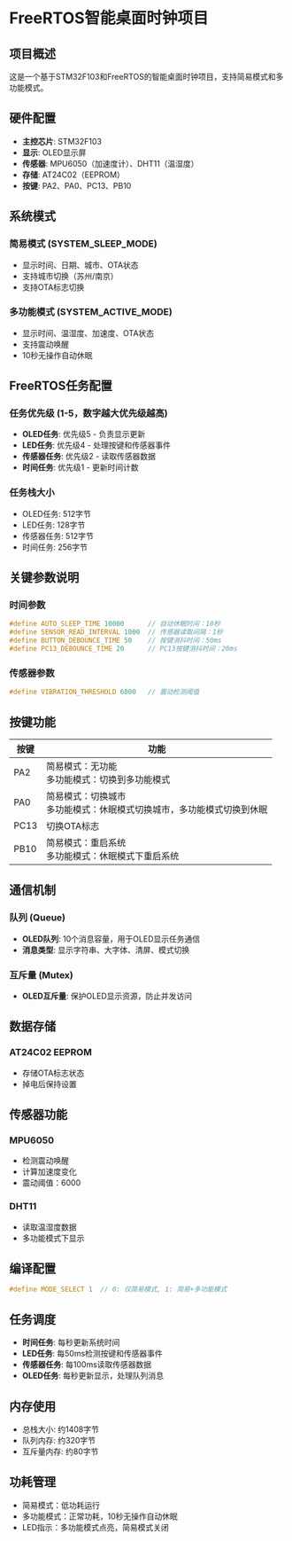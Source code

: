 # FreeRTOS智能桌面时钟项目

## 项目概述

这是一个基于STM32F103和FreeRTOS的智能桌面时钟项目，支持简易模式和多功能模式。

## 硬件配置

- **主控芯片**: STM32F103
- **显示**: OLED显示屏
- **传感器**: MPU6050（加速度计）、DHT11（温湿度）
- **存储**: AT24C02（EEPROM）
- **按键**: PA2、PA0、PC13、PB10

## 系统模式

### 简易模式 (SYSTEM_SLEEP_MODE)
- 显示时间、日期、城市、OTA状态
- 支持城市切换（苏州/南京）
- 支持OTA标志切换

### 多功能模式 (SYSTEM_ACTIVE_MODE)
- 显示时间、温湿度、加速度、OTA状态
- 支持震动唤醒
- 10秒无操作自动休眠

## FreeRTOS任务配置

### 任务优先级 (1-5，数字越大优先级越高)
- **OLED任务**: 优先级5 - 负责显示更新
- **LED任务**: 优先级4 - 处理按键和传感器事件
- **传感器任务**: 优先级2 - 读取传感器数据
- **时间任务**: 优先级1 - 更新时间计数

### 任务栈大小
- OLED任务: 512字节
- LED任务: 128字节
- 传感器任务: 512字节
- 时间任务: 256字节

## 关键参数说明

### 时间参数
```c
#define AUTO_SLEEP_TIME 10000      // 自动休眠时间：10秒
#define SENSOR_READ_INTERVAL 1000  // 传感器读取间隔：1秒
#define BUTTON_DEBOUNCE_TIME 50    // 按键消抖时间：50ms
#define PC13_DEBOUNCE_TIME 20      // PC13按键消抖时间：20ms
```

### 传感器参数
```c
#define VIBRATION_THRESHOLD 6000   // 震动检测阈值
```

## 按键功能

| 按键 | 功能 |
|------|------|
| PA2 | 简易模式：无功能<br>多功能模式：切换到多功能模式 |
| PA0 | 简易模式：切换城市<br>多功能模式：休眠模式切换城市，多功能模式切换到休眠 |
| PC13 | 切换OTA标志 |
| PB10 | 简易模式：重启系统<br>多功能模式：休眠模式下重启系统 |

## 通信机制

### 队列 (Queue)
- **OLED队列**: 10个消息容量，用于OLED显示任务通信
- **消息类型**: 显示字符串、大字体、清屏、模式切换

### 互斥量 (Mutex)
- **OLED互斥量**: 保护OLED显示资源，防止并发访问

## 数据存储

### AT24C02 EEPROM
- 存储OTA标志状态
- 掉电后保持设置

## 传感器功能

### MPU6050
- 检测震动唤醒
- 计算加速度变化
- 震动阈值：6000

### DHT11
- 读取温湿度数据
- 多功能模式下显示

## 编译配置

```c
#define MODE_SELECT 1  // 0: 仅简易模式, 1: 简易+多功能模式
```

## 任务调度

- **时间任务**: 每秒更新系统时间
- **LED任务**: 每50ms检测按键和传感器事件
- **传感器任务**: 每100ms读取传感器数据
- **OLED任务**: 每秒更新显示，处理队列消息

## 内存使用

- 总栈大小: 约1408字节
- 队列内存: 约320字节
- 互斥量内存: 约80字节

## 功耗管理

- 简易模式：低功耗运行
- 多功能模式：正常功耗，10秒无操作自动休眠
- LED指示：多功能模式点亮，简易模式关闭 